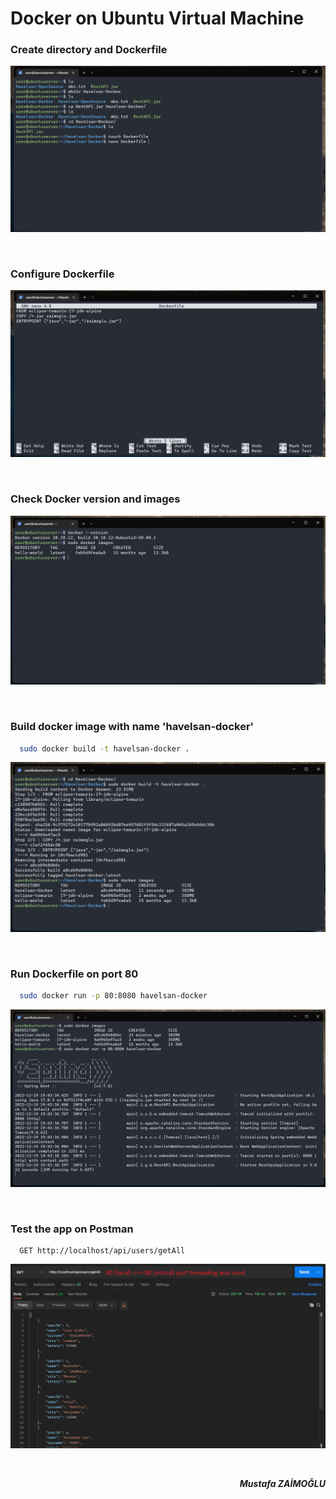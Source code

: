 # Docker on Ubuntu Virtual Machine

### Create directory and Dockerfile 

![create_files](./src/1.png)

<br>

### Configure Dockerfile

![configure_dockerfile](./src/2.png)

<br>

### Check Docker version and images

![docker_check](./src/3.png)

<br>

### Build docker image with name 'havelsan-docker'

```bash
  sudo docker build -t havelsan-docker .
```

![build_container](./src/4.png)

<br>

### Run Dockerfile on port 80

```bash
  sudo docker run -p 80:8080 havelsan-docker
```

![run_dockerfile](./src/5.png)

<br>

### Test the app on Postman

```batch
  GET http://localhost/api/users/getAll
```

![result](./src/6.png)

<br>

<p align="right">
<strong><i>Mustafa ZAİMOĞLU</i></strong>
</p>
